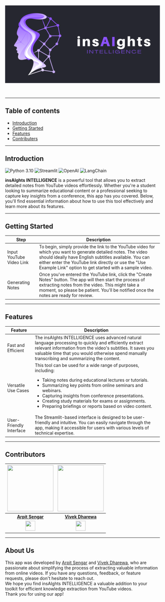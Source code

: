 <p align="center">
  <img src="assets/logo2.png" alt="insAIghts">
</p>
&nbsp;

___
## Table of contents
* [Introduction](#Introduction)
* [Getting Started](#Getting-Started)
* [Features](#Features)
* [Contributers](#Contributers)

___
## Introduction
![Python 3.10](https://img.shields.io/badge/Python-3.10-brightgreen.svg)
![Streamlit](https://img.shields.io/badge/Streamlit-red.svg)
![OpenAI](https://img.shields.io/badge/OpenAI-blue.svg)
![LangChain](https://img.shields.io/badge/LangChain-orange.svg)


<p>
    <b>insAIghts INTELLIGENCE</b> is a powerful tool that allows you to extract detailed notes from YouTube videos effortlessly. Whether you're a student looking to summarize educational content or a professional seeking to capture key insights from a conference, this app has you covered. Below, you'll find essential information about how to use this tool effectively and learn more about its features.
</p>

___
## Getting Started

| **Step**                | **Description**                                                                                             |
|-------------------------|-------------------------------------------------------------------------------------------------------------|
| Input YouTube Video Link| To begin, simply provide the link to the YouTube video for which you want to generate detailed notes. The video should ideally have English subtitles available. You can either enter the YouTube link directly or use the "Use Example Link" option to get started with a sample video. |
| Generating Notes        | Once you've entered the YouTube link, click the "Create Notes" button. The app will then start the process of extracting notes from the video. This might take a moment, so please be patient. You'll be notified once the notes are ready for review. |


___
## Features

| Feature                    | Description                                                                                                       |
|----------------------------|-------------------------------------------------------------------------------------------------------------------|
| Fast and Efficient          | The insAIghts INTELLIGENCE uses advanced natural language processing to quickly and efficiently extract relevant information from the video's subtitles. It saves you valuable time that you would otherwise spend manually transcribing and summarizing the content. |
| Versatile Use Cases         | This tool can be used for a wide range of purposes, including: <ul><li>Taking notes during educational lectures or tutorials.</li><li>Summarizing key points from online seminars and webinars.</li><li>Capturing insights from conference presentations.</li><li>Creating study materials for exams or assignments.</li><li>Preparing briefings or reports based on video content.</li></ul> |
| User-Friendly Interface     | The Streamlit-based interface is designed to be user-friendly and intuitive. You can easily navigate through the app, making it accessible for users with various levels of technical expertise. |

___
## Contributors
| <a href="https://github.com/arpy8"><img src="https://avatars.githubusercontent.com/arpy8" width=150px	height=150px /></a>| <a href="https://github.com/Vice777"><img src="https://avatars.githubusercontent.com/Vice777" width=150px height=150px /></a>|
| :---: | :---: |
| **[Arpit Sengar](https://github.com/arpy8)**| **[Vivek Dharewa](https://github.com/Vice777)**|
| <a href="https://www.linkedin.com/in/arpitsengar/"><img src="https://mpng.subpng.com/20180324/vhe/kisspng-linkedin-computer-icons-logo-social-networking-ser-facebook-5ab6ebfe5f5397.2333748215219374063905.jpg" width="32px" height="32px"></a> | <a href="https://www.linkedin.com/in/vivek-dharewa/"><img src="https://mpng.subpng.com/20180324/vhe/kisspng-linkedin-computer-icons-logo-social-networking-ser-facebook-5ab6ebfe5f5397.2333748215219374063905.jpg" width="32px" height="32px"></a>|

___
## About Us
  This app was developed by [Arpit Sengar](https://github.com/arpy8) and [Vivek Dharewa](https://github.com/Vice77), who are passionate about simplifying the process of extracting valuable information from online videos. If you have any questions, feedback, or feature requests, please don't hesitate to reach out.<br>
  We hope you find insAIghts INTELLIGENCE a valuable addition to your toolkit for efficient knowledge extraction from YouTube videos.<br>
  Thank you for using our app!
